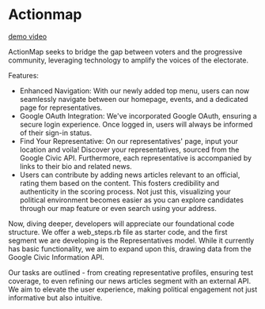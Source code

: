 # Actionmap

[demo video](https://www.youtube.com/watch?v=K8rLec6Satc)

ActionMap seeks to bridge the gap between voters and the progressive community, leveraging technology to amplify the voices of the electorate.

Features:

- Enhanced Navigation: With our newly added top menu, users can now seamlessly navigate between our homepage, events, and a dedicated page for representatives.
- Google OAuth Integration: We've incorporated Google OAuth, ensuring a secure login experience. Once logged in, users will always be informed of their sign-in status.
- Find Your Representative: On our representatives' page, input your location and voila! Discover your representatives, sourced from the Google Civic API. Furthermore, each representative is accompanied by links to their bio and related news.
- Users can contribute by adding news articles relevant to an official, rating them based on the content. This fosters credibility and authenticity in the scoring process. Not just this, visualizing your political environment becomes easier as you can explore candidates through our map feature or even search using your address.
  
Now, diving deeper, developers will appreciate our foundational code structure. We offer a web_steps.rb file as starter code, and the first segment we are developing is the Representatives model. While it currently has basic functionality, we aim to expand upon this, drawing data from the Google Civic Information API.

Our tasks are outlined - from creating representative profiles, ensuring test coverage, to even refining our news articles segment with an external API. We aim to elevate the user experience, making political engagement not just informative but also intuitive.
